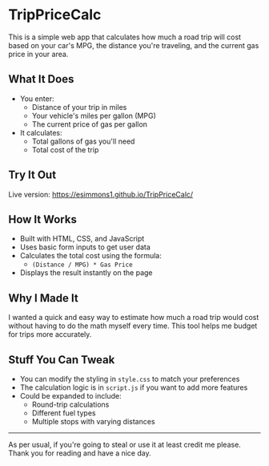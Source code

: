 # TripPriceCalc

This is a simple web app that calculates how much a road trip will cost based on your car's MPG, the distance you're traveling, and the current gas price in your area.

## What It Does

- You enter:
  - Distance of your trip in miles
  - Your vehicle's miles per gallon (MPG)
  - The current price of gas per gallon
- It calculates:
  - Total gallons of gas you'll need
  - Total cost of the trip

## Try It Out

Live version: https://esimmons1.github.io/TripPriceCalc/

## How It Works

- Built with HTML, CSS, and JavaScript
- Uses basic form inputs to get user data
- Calculates the total cost using the formula:
  - `(Distance / MPG) * Gas Price`
- Displays the result instantly on the page

## Why I Made It

I wanted a quick and easy way to estimate how much a road trip would cost without having to do the math myself every time. This tool helps me budget for trips more accurately.

## Stuff You Can Tweak

- You can modify the styling in `style.css` to match your preferences
- The calculation logic is in `script.js` if you want to add more features
- Could be expanded to include:
  - Round-trip calculations
  - Different fuel types
  - Multiple stops with varying distances

---

As per usual, if you're going to steal or use it at least credit me please. Thank you for reading and have a nice day.

